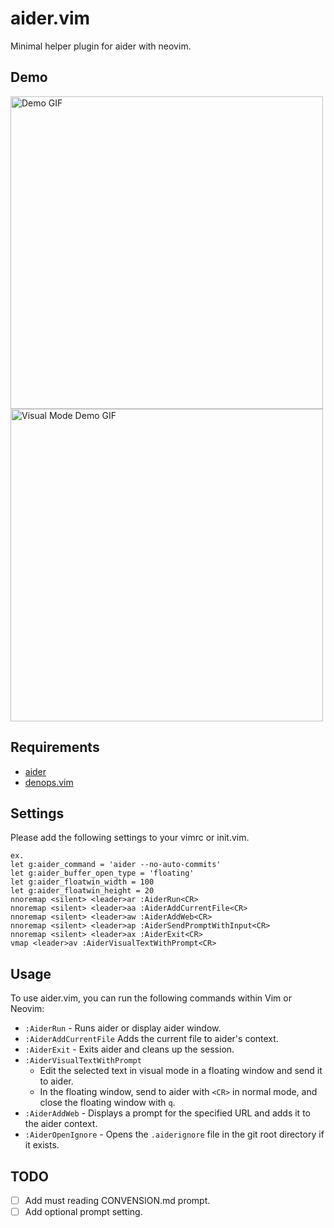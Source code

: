 # aider.vim

Minimal helper plugin for aider with neovim.

## Demo

<img src="./demo/demo.gif" alt="Demo GIF" width="500">

<img src="./demo/demo_visual_mode.gif" alt="Visual Mode Demo GIF" width="500">

## Requirements

- [aider](https://github.com/paul-gauthier/aider)
- [denops.vim](https://github.com/vim-denops/denops.vim)

## Settings

Please add the following settings to your vimrc or init.vim.

```vim
ex.
let g:aider_command = 'aider --no-auto-commits'
let g:aider_buffer_open_type = 'floating'
let g:aider_floatwin_width = 100
let g:aider_floatwin_height = 20
nnoremap <silent> <leader>ar :AiderRun<CR>
nnoremap <silent> <leader>aa :AiderAddCurrentFile<CR>
nnoremap <silent> <leader>aw :AiderAddWeb<CR>
nnoremap <silent> <leader>ap :AiderSendPromptWithInput<CR>
nnoremap <silent> <leader>ax :AiderExit<CR>
vmap <leader>av :AiderVisualTextWithPrompt<CR>
```

## Usage

To use aider.vim, you can run the following commands within Vim or Neovim:

- `:AiderRun` - Runs aider or display aider window.
- `:AiderAddCurrentFile` Adds the current file to aider's context.
- `:AiderExit` - Exits aider and cleans up the session.
- `:AiderVisualTextWithPrompt`
  - Edit the selected text in visual mode in a floating window and send it to
    aider.
  - In the floating window, send to aider with `<CR>` in normal mode, and close
    the floating window with `q`.
- `:AiderAddWeb` - Displays a prompt for the specified URL and adds it to the
  aider context.
- `:AiderOpenIgnore` - Opens the `.aiderignore` file in the git root directory
  if it exists.

## TODO

- [ ] Add must reading CONVENSION.md prompt.
- [ ] Add optional prompt setting.
